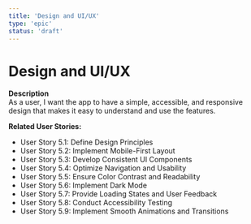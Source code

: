 ```yaml
---
title: 'Design and UI/UX'
type: 'epic'
status: 'draft'
---
```


# Design and UI/UX

**Description**  
As a user, I want the app to have a simple, accessible, and responsive design that makes it easy to understand and use the features.

**Related User Stories:**

- User Story 5.1: Define Design Principles
- User Story 5.2: Implement Mobile-First Layout
- User Story 5.3: Develop Consistent UI Components
- User Story 5.4: Optimize Navigation and Usability
- User Story 5.5: Ensure Color Contrast and Readability
- User Story 5.6: Implement Dark Mode
- User Story 5.7: Provide Loading States and User Feedback
- User Story 5.8: Conduct Accessibility Testing
- User Story 5.9: Implement Smooth Animations and Transitions
